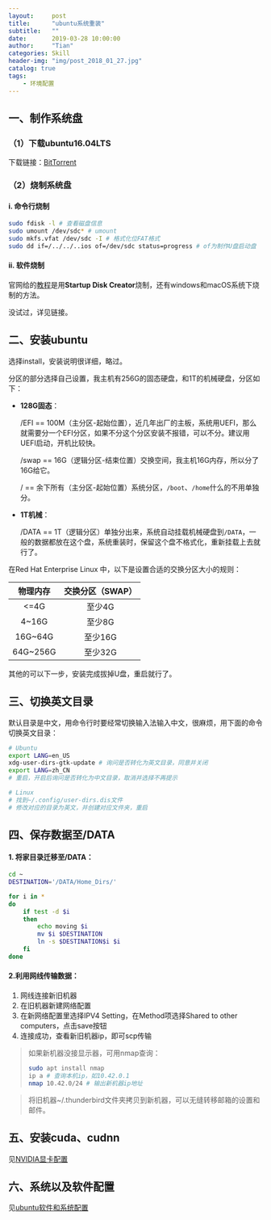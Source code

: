 ```yaml
---
layout:     post
title:      "ubuntu系统重装"
subtitle:   ""
date:       2019-03-28 10:00:00
author:     "Tian"
categories: Skill
header-img: "img/post_2018_01_27.jpg"
catalog: true
tags:
    - 环境配置
---
```


## 一、制作系统盘

### （1）下载ubuntu16.04LTS

下载链接：[BitTorrent](http://releases.ubuntu.com/16.04/ubuntu-16.04.4-desktop-amd64.iso.torrent)

### （2）烧制系统盘

#### i. 命令行烧制

```bash
sudo fdisk -l # 查看磁盘信息
sudo umount /dev/sdc* # umount
sudo mkfs.vfat /dev/sdc -I # 格式化位FAT格式
sudo dd if=/../../..ios of=/dev/sdc status=progress # of为制作U盘启动盘
```

#### ii. 软件烧制

官网给的[教程](https://tutorials.ubuntu.com/tutorial/tutorial-create-a-usb-stick-on-ubuntu#0)是用**Startup Disk Creator**烧制，还有windows和macOS系统下烧制的方法。

没试过，详见链接。

## 二、安装ubuntu

选择install，安装说明很详细，略过。

分区的部分选择自己设置，我主机有256G的固态硬盘，和1T的机械硬盘，分区如下：

- **128G固态**：

  /EFI == 100M（主分区-起始位置），近几年出厂的主板，系统用UEFI，那么就需要分一个EFI分区，如果不分这个分区安装不报错，可以不分。建议用UEFI启动，开机比较快。

  /swap == 16G（逻辑分区-结束位置）交换空间，我主机16G内存，所以分了16G给它。

  / == 余下所有（主分区-起始位置）系统分区，`/boot`、`/home`什么的不用单独分。

- **1T机械**：

  /DATA == 1T（逻辑分区）单独分出来，系统自动挂载机械硬盘到`/DATA`，一般的数据都放在这个盘，系统重装时，保留这个盘不格式化，重新挂载上去就行了。

在Red Hat Enterprise Linux 中，以下是设置合适的交换分区大小的规则：

| 物理内存 | 交换分区（SWAP） |
| :------: | :--------------: |
|   <=4G   |      至少4G      |
|  4~16G   |      至少8G      |
| 16G~64G  |     至少16G      |
| 64G~256G |     至少32G      |

其他的可以下一步，安装完成拔掉U盘，重启就行了。

## 三、切换英文目录

默认目录是中文，用命令行时要经常切换输入法输入中文，很麻烦，用下面的命令切换英文目录：

```bash
# Ubuntu
export LANG=en_US
xdg-user-dirs-gtk-update # 询问是否转化为英文目录，同意并关闭
export LANG=zh_CN
# 重启，开启后询问是否转化为中文目录，取消并选择不再提示

# Linux
# 找到~/.config/user-dirs.dis文件
# 修改对应的目录为英文，并创建对应文件夹，重启
```

## 四、保存数据至/DATA

#### 1. 将家目录迁移至/DATA：

```bash
cd ~
DESTINATION='/DATA/Home_Dirs/'

for i in *
do
	if test -d $i
	then
		echo moving $i
		mv $i $DESTINATION
		ln -s $DESTINATION$i $i
	fi
done
```

#### 2.利用网线传输数据：

1. 网线连接新旧机器
2. 在旧机器新建网络配置
3. 在新网络配置里选择IPV4 Setting，在Method项选择Shared to other computers，点击save按钮
4. 连接成功，查看新旧机器ip，即可scp传输

> 如果新机器没接显示器，可用nmap查询：
>
> ```bash
> sudo apt install nmap
> ip a # 查询本机ip，如10.42.0.1
> nmap 10.42.0/24 # 输出新机器ip地址
> ```
>

> 将旧机器~/.thunderbird文件夹拷贝到新机器，可以无缝转移邮箱的设置和邮件。

## 五、安装cuda、cudnn

见[NVIDIA显卡配置](https://tianws.github.io/skill/2018/07/04/cuda-dl/)

## 六、系统以及软件配置

见[ubuntu软件和系统配置](<https://tianws.github.io/skill/2019/04/03/software-ubuntu/>)

